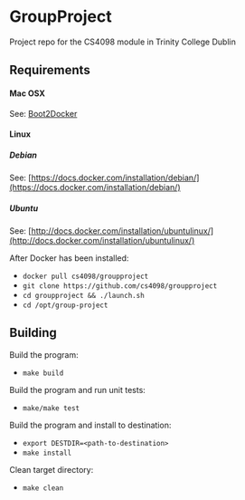 # GroupProject
Project repo for the CS4098 module in Trinity College Dublin

## Requirements

#### Mac OSX

See: [Boot2Docker](https://github.com/boot2docker/boot2docker)

#### Linux

##### Debian
See: [https://docs.docker.com/installation/debian/](https://docs.docker.com/installation/debian/)

##### Ubuntu
See: [http://docs.docker.com/installation/ubuntulinux/](http://docs.docker.com/installation/ubuntulinux/)

After Docker has been installed:

* ```docker pull cs4098/groupproject```
* ```git clone https://github.com/cs4098/groupproject```
* ```cd groupproject && ./launch.sh```
* ```cd /opt/group-project```

## Building

Build the program:
* ```make build```

Build the program and run unit tests:
* ```make/make test```

Build the program and install to destination:
* ```export DESTDIR=<path-to-destination>```
* ```make install```

Clean target directory:
* ```make clean```
